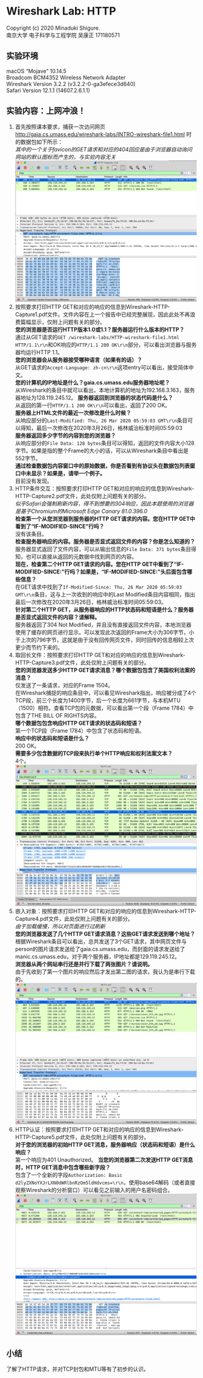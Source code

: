 # Wireshark Lab: HTTP

Copyright (c) 2020 Minaduki Shigure.  
南京大学 电子科学与工程学院 吴康正 171180571

## 实验环境

macOS “Mojave” 10.14.5  
Broadcom BCM4352 Wireless Network Adapter  
Wireshark Version 3.2.2 (v3.2.2-0-ga3efece3d640)  
Safari Version 12.1.1 (14607.2.6.1.1)

## 实验内容：上网冲浪！

1. 首先按照课本要求，捕获一次访问网页 http://gaia.cs.umass.edu/wireshark-labs/INTRO-wireshark-file1.html 时的数据包如下所示：  
*其中的一个关于favicon的GET请求和对应的404回应是由于浏览器自动询问网站的默认图标而产生的，与实验内容无关*
![HTTP Capture 1](./pic/2-1.png)
2. 按照要求打印HTTP GET和对应的响应的信息到Wireshark-HTTP-Capture1.pdf文件。文件内容在上一个报告中已经完整展现，因此此处不再浪费篇幅显示，仅附上问题有关的部分。  
**您的浏览器是否运行HTTP版本1.0或1.1？服务器运行什么版本的HTTP？**  
通过从GET请求的`GET /wireshark-labs/HTTP-wireshark-file1.html HTTP/1.1\r\n`和OK响应的`HTTP/1.1 200 OK\r\n`部分，可以看出浏览器与服务器均运行HTTP 1.1。  
**您的浏览器会从服务器接受哪种语言（如果有的话）？**  
从GET请求的`Accept-Language: zh-cn\r\n`这项entry可以看出，接受简体中文。  
**您的计算机的IP地址是什么？gaia.cs.umass.edu服务器地址呢？**  
从Wireshark的条目中就可以看出，本地计算机的地址为192.168.3.163，服务器地址为128.119.245.12。
**服务器返回到浏览器的状态代码是什么？**  
从返回的第一行`HTTP/1.1 200 OK\r\n`可以看出，返回了200 OK。  
**服务器上HTML文件的最近一次修改是什么时候？**  
从响应部分的`Last-Modified: Thu, 26 Mar 2020 05:59:03 GMT\r\n`条目可以得知，最后一次修改在2020年3月26日，格林威治标准时间05:59:03  
**服务器返回多少字节的内容到您的浏览器？**  
从响应部分的`File Data: 128 bytes`条目可以得知，返回的文件内容大小128字节。如果是指的整个Frame的大小的话，可以从Wireshark条目中看出是552字节。  
**通过检查数据包内容窗口中的原始数据，你是否看到有协议头在数据包列表窗口中未显示？如果是，请举一个例子。**  
目前没有发现。
3. HTTP条件交互：按照要求打印HTTP GET和对应的响应的信息到Wireshark-HTTP-Capture2.pdf文件，此处仅附上问题有关的部分。  
*似乎Safari会强制刷新内容，得不到想要的304响应，因此本题使用的浏览器是基于Chromium的Microsoft Edge Canary 81.0.396.0*  
**检查第一个从您浏览器到服务器的HTTP GET请求的内容。您在HTTP GET中看到了“IF-MODIFIED-SINCE”行吗？**  
没有该条目。  
**检查服务器响应的内容。服务器是否显式返回文件的内容？你是怎么知道的？**  
服务器显式返回了文件内容，可以从输出信息的`File Data: 371 bytes`条目得知，也可以直接从返回的元数据中找到网页的内容。  
**现在，检查第二个HTTP GET请求的内容。您在HTTP GET中看到了“IF-MODIFIED-SINCE:”行吗？如果是，“IF-MODIFIED-SINCE:”头后面包含哪些信息？**  
在GET请求中找到了`If-Modified-Since: Thu, 26 Mar 2020 05:59:03 GMT\r\n`条目，这与上一次收到的响应中的Last Modified条目内容相同，指出最后一次修改在2020年3月26日，格林威治标准时间05:59:03。  
**针对第二个HTTP GET，从服务器响应的HTTP状态码和短语是什么？服务器是否显式返回文件的内容？请解释。**  
服务器返回了304 Not Modified，并且没有直接返回文件内容，本地浏览器使用了缓存的网页进行显示。可以发现此次返回的Frame大小为306字节，小于上次的796字节，这就是由于没有回传网页文件，同时回传的信息相较上次更少而节约下来的。
4. 取回长文件：按照要求打印HTTP GET和对应的响应的信息到Wireshark-HTTP-Capture3.pdf文件，此处仅附上问题有关的部分。  
**您的浏览器发送多少HTTP GET请求消息？哪个数据包包含了美国权利法案的消息？**  
仅发送了一条请求，对应的Frame 1504。  
在Wireshark捕捉的响应条目中，可以看见Wireshark指出，响应被分成了4个TCP段，前三个长度为1400字节，后一个长度为661字节，与本机MTU（1500）相符。查看TCP包的元数据，可以看出第一个段（Frame 1784）中包含了THE BILL OF RIGHTS内容。  
**哪个数据包包含响应HTTP GET请求的状态码和短语？**  
第一个TCP段（Frame 1784）中包含了状态码和短语。  
**响应中的状态码和短语是什么？**  
200 OK。  
**需要多少包含数据的TCP段来执行单个HTTP响应和权利法案文本？**  
4个。  
![Long Documents](./pic/2-2.png)
5. 嵌入对象：按照要求打印HTTP GET和对应的响应的信息到Wireshark-HTTP-Capture4.pdf文件，此处仅附上问题有关的部分。  
*由于加载缓慢，所以对页面进行过刷新*  
**您的浏览器发送了几个HTTP GET请求消息？这些GET请求发送到哪个地址？**  
根据Wireshark条目可以看出，总共发送了3个GET请求，其中网页文件与person的图片请求发送给了gaia.cs.umass.edu，而封面的请求发送给了manic.cs.umass.edu，对于两个服务器，IP地址都是129.119.245.12。  
**浏览器从两个网站串行还是并行下载了两张图片？请说明。**  
由于先收到了第一个图片的响应然后才发出第二图的请求，我认为是串行下载的。  
![Embedded Objects](./pic/2-3.png)
6. HTTP认证：按照要求打印HTTP GET和对应的响应的信息到Wireshark-HTTP-Capture5.pdf文件，此处仅附上问题有关的部分。  
**对于您的浏览器的初始HTTP GET消息，服务器响应（状态码和短语）是什么响应？**  
第一个响应为401 Unauthorized。
**当您的浏览器第二次发送HTTP GET消息时，HTTP GET消息中包含哪些新字段？**  
包含了一个全新的字段`Authorization: Basic d2lyZXNoYXJrLXN0dWRlbnRzOm5ldHdvcms=\r\n`，使用base64解码（或者直接观察Wireshark的分析窗口）可以看见之前输入的用户名密码组合。
![HTTP Authentication](./pic/2-4.png)

## 小结

了解了HTTP请求，并对TCP封包和MTU等有了初步的认识。